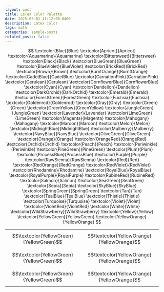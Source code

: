 ```yaml
---
layout: post
title: LaTeX Color Palette
date: 2025-05-01 11:12:00-0400
description: Latex Color
tags: math
categories: sample-posts
related_posts: false
---
```


$$
    \textcolor{Blue}{Blue}
    \textcolor{Apricot}{Apricot}
    \textcolor{Aquamarine}{Aquamarine}
    \textcolor{Bittersweet}{Bittersweet}
    \textcolor{Black}{Black}
    \textcolor{BlueGreen}{BlueGreen}
    \textcolor{BlueViolet}{BlueViolet}
    \textcolor{BrickRed}{BrickRed}
    \textcolor{Brown}{Brown}
    \textcolor{BurntOrange}{BurntOrange}
    \textcolor{CadetBlue}{CadetBlue}
    \textcolor{CarnationPink}{CarnationPink}
    \textcolor{Cerulean}{Cerulean}
    \textcolor{CornflowerBlue}{CornflowerBlue}
    \textcolor{Cyan}{Cyan}
    \textcolor{Dandelion}{Dandelion}
    \textcolor{DarkOrchid}{DarkOrchid}
    \textcolor{Emerald}{Emerald}
    \textcolor{ForestGreen}{ForestGreen}
    \textcolor{Fuchsia}{Fuchsia}
    \textcolor{Goldenrod}{Goldenrod}
    \textcolor{Gray}{Gray}
    \textcolor{Green}{Green}
    \textcolor{GreenYellow}{GreenYellow}
    \textcolor{JungleGreen}{JungleGreen}
    \textcolor{Lavender}{Lavender}
    \textcolor{LimeGreen}{LimeGreen}
    \textcolor{Magenta}{Magenta}
    \textcolor{Mahogany}{Mahogany}
    \textcolor{Maroon}{Maroon}
    \textcolor{Melon}{Melon}
    \textcolor{MidnightBlue}{MidnightBlue}
    \textcolor{Mulberry}{Mulberry}
    \textcolor{NavyBlue}{NavyBlue}
    \textcolor{OliveGreen}{OliveGreen}
    \textcolor{Orange}{Orange}
    \textcolor{OrangeRed}{OrangeRed}
    \textcolor{Orchid}{Orchid}
    \textcolor{Peach}{Peach}
    \textcolor{Periwinkle}{Periwinkle}
    \textcolor{PineGreen}{PineGreen}
    \textcolor{Plum}{Plum}
    \textcolor{ProcessBlue}{ProcessBlue}
    \textcolor{Purple}{Purple}
    \textcolor{RawSienna}{RawSienna}
    \textcolor{Red}{Red}
    \textcolor{RedOrange}{RedOrange}
    \textcolor{RedViolet}{RedViolet}
    \textcolor{Rhodamine}{Rhodamine}
    \textcolor{RoyalBlue}{RoyalBlue}
    \textcolor{RoyalPurple}{RoyalPurple}
    \textcolor{RubineRed}{RubineRed}
    \textcolor{Salmon}{Salmon}
    \textcolor{SeaGreen}{SeaGreen}
    \textcolor{Sepia}{Sepia}
    \textcolor{SkyBlue}{SkyBlue}
    \textcolor{SpringGreen}{SpringGreen}
    \textcolor{Tan}{Tan}
    \textcolor{TealBlue}{TealBlue}
    \textcolor{Thistle}{Thistle}
    \textcolor{Turquoise}{Turquoise}
    \textcolor{Violet}{Violet}
    \textcolor{VioletRed}{VioletRed}
    \textcolor{White}{White}
    \textcolor{WildStrawberry}{WildStrawberry}
    \textcolor{Yellow}{Yellow}
    \textcolor{YellowGreen}{YellowGreen}
    \textcolor{YellowOrange}{YellowOrange}
$$

|          |         |
| -------- | ------- |
| $$\textcolor{YellowGreen}{YellowGreen}$$    | $$\textcolor{YellowOrange}{YellowOrange}$$    |
| $$\textcolor{YellowGreen}{YellowGreen}$$    | $$\textcolor{YellowOrange}{YellowOrange}$$    |
| $$\textcolor{YellowGreen}{YellowGreen}$$    | $$\textcolor{YellowOrange}{YellowOrange}$$    |